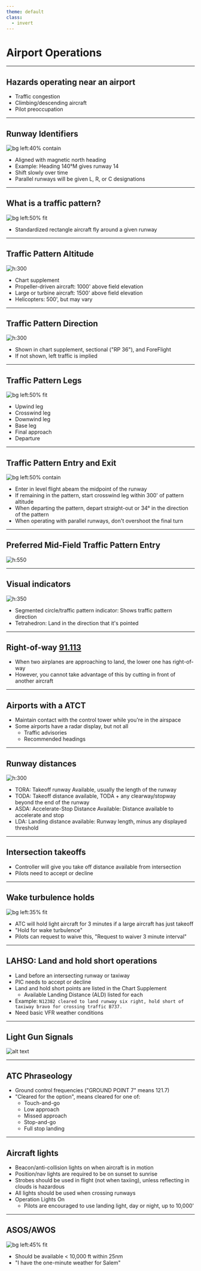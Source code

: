 ```yaml
---
theme: default
class:
  - invert
---
```


# Airport Operations

---

## Hazards operating near an airport

- Traffic congestion
- Climbing/descending aircraft
- Pilot preoccupation

---

## Runway Identifiers

![bg left:40% contain](images/image-1.png)

- Aligned with magnetic north heading
- Example: Heading 140&deg;M gives runway 14
- Shift slowly over time
- Parallel runways will be given L, R, or C designations

---

## What is a traffic pattern?

![bg left:50% fit](images/image-2.png)

- Standardized rectangle aircraft fly around a given runway

---

## Traffic Pattern Altitude

![h:300](<images/KVUO Pearson Field.jpeg>)

- Chart supplement
- Propeller-driven aircraft: 1000' above field elevation
- Large or turbine aircraft: 1500' above field elevation
- Helicopters: 500', but may vary

---

## Traffic Pattern Direction

![h:300](<images/KVUO Pearson Field 2.jpeg>)

- Shown in chart supplement, sectional ("RP 36"), and ForeFlight
- If not shown, left traffic is implied

---

## Traffic Pattern Legs

![bg left:50% fit](images/image-2.png)

- Upwind leg
- Crosswind leg
- Downwind leg
- Base leg
- Final approach
- Departure

---

## Traffic Pattern Entry and Exit

![bg left:50% contain](images/image-7.png)

- Enter in level flight abeam the midpoint of the runway
- If remaining in the pattern, start crosswind leg within 300' of pattern altitude
- When departing the pattern, depart straight-out or 34&deg; in the direction of the pattern
- When operating with parallel runways, don't overshoot the final turn

---

## Preferred Mid-Field Traffic Pattern Entry

![h:550](images/image-3.png)

---

## Visual indicators

![h:350](images/image.png)

- Segmented circle/traffic pattern indicator: Shows traffic pattern direction
- Tetrahedron: Land in the direction that it's pointed

---

## Right-of-way [91.113](/_references/14-CFR/91.113)

- When two airplanes are approaching to land, the lower one has right-of-way
- However, you cannot take advantage of this by cutting in front of another aircraft

---

## Airports with a ATCT

- Maintain contact with the control tower while you're in the airspace
- Some airports have a radar display, but not all
  - Traffic advisories
  - Recommended headings

---

## Runway distances

![h:300](<images/KVUO Pearson Field.jpeg>)

- TORA: Takeoff runway Available, usually the length of the runway
- TODA: Takeoff distance available, TODA + any clearway/stopway beyond the end of the runway
- ASDA: Accelerate-Stop Distance Available: Distance available to accelerate and stop
- LDA: Landing distance available: Runway length, minus any displayed threshold

<!--
These may be less than physical distances to account for runway safety area buffers
-->

---

## Intersection takeoffs

- Controller will give you take off distance available from intersection
- Pilots need to accept or decline

---

## Wake turbulence holds

![bg left:35% fit](images/image-5.png)

- ATC will hold light aircraft for 3 minutes if a large aircraft has just takeoff
- "Hold for wake turbulence"
- Pilots can request to waive this, "Request to waiver 3 minute interval"

---

## LAHSO: Land and hold short operations

- Land before an intersecting runway or taxiway
- PIC needs to accept or decline
- Land and hold short points are listed in the Chart Supplement
  - Available Landing Distance (ALD) listed for each
- Example: `N12382 cleared to land runway six right, hold short of taxiway bravo for crossing traffic B737.`
- Need basic VFR weather conditions

---

## Light Gun Signals

![alt text](images/image-4.png)

---

## ATC Phraseology

- Ground control frequencies ("GROUND POINT 7" means 121.7)
- "Cleared for the option", means cleared for one of:
  - Touch-and-go
  - Low approach
  - Missed approach
  - Stop-and-go
  - Full stop landing

---

## Aircraft lights

- Beacon/anti-collision lights on when aircraft is in motion
- Position/nav lights are required to be on sunset to sunrise
- Strobes should be used in flight (not when taxiing), unless reflecting in clouds is hazardous
- All lights should be used when crossing runways
- Operation Lights On
  - Pilots are encouraged to use landing light, day or night, up to 10,000'

---

## ASOS/AWOS

![bg left:45% fit](images/image-6.png)

- Should be available &lt; 10,000 ft within 25nm
- "I have the one-minute weather for Salem"

